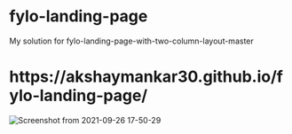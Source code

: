 # fylo-landing-page
My solution for fylo-landing-page-with-two-column-layout-master

<h1>https://akshaymankar30.github.io/fylo-landing-page/</h1>

![Screenshot from 2021-09-26 17-50-29](https://user-images.githubusercontent.com/71863564/134807745-ad5d8617-1605-474c-9b62-80f93dcf7423.png)


